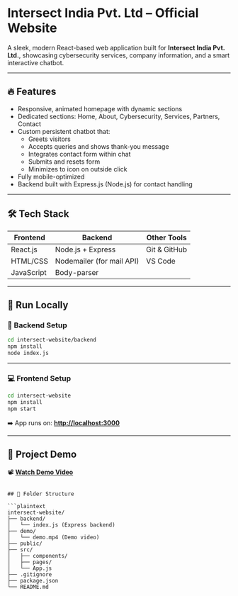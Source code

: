 # Intersect India Pvt. Ltd – Official Website

A sleek, modern React-based web application built for **Intersect India Pvt. Ltd.**, showcasing cybersecurity services, company information, and a smart interactive chatbot.

---

## 🔥 Features

- Responsive, animated homepage with dynamic sections
- Dedicated sections: Home, About, Cybersecurity, Services, Partners, Contact
- Custom persistent chatbot that:
  - Greets visitors
  - Accepts queries and shows thank-you message
  - Integrates contact form within chat
  - Submits and resets form
  - Minimizes to icon on outside click
- Fully mobile-optimized
- Backend built with Express.js (Node.js) for contact handling

---

## 🛠️ Tech Stack

| Frontend        | Backend       | Other Tools     |
|----------------|---------------|-----------------|
| React.js        | Node.js + Express | Git & GitHub     |
| HTML/CSS        | Nodemailer (for mail API) | VS Code         |
| JavaScript      | Body-parser         |                |

---

## 🚀 Run Locally

### 🔧 Backend Setup

```bash
cd intersect-website/backend
npm install
node index.js
```

---

### 💻 Frontend Setup

```bash
cd intersect-website
npm install
npm start
```

➡️ App runs on: **[http://localhost:3000](http://localhost:3000)**

---

## 🎥 Project Demo

📽️ **[Watch Demo Video](https://github.com/user-attachments/assets/f253f084-ffe7-431b-8fae-5b47796b7b3f)**


```

## 📁 Folder Structure

```plaintext
intersect-website/
├── backend/
│   └── index.js (Express backend)
├── demo/
│   └── demo.mp4 (Demo video)
├── public/
├── src/
│   ├── components/
│   ├── pages/
│   └── App.js
├── .gitignore
├── package.json
└── README.md
```

```
